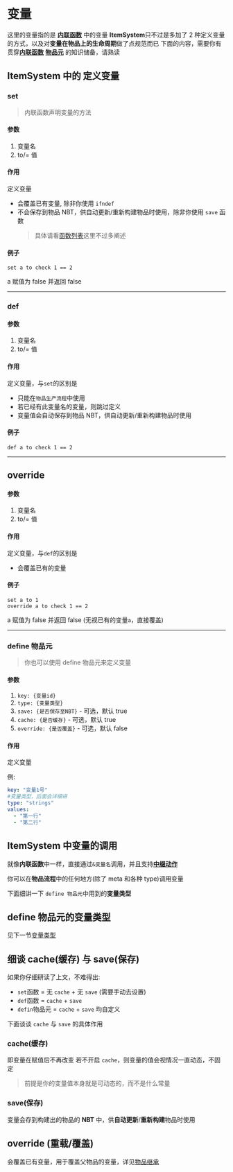 # 变量

这里的变量指的是 [**内联函数**](https://blog.skillw.com/#sort=pouvoir&doc=%E5%8A%9F%E8%83%BD/InlineFunction.md) 中的变量
**ItemSystem**只不过是多加了 2 种定义变量的方式，以及对**变量在物品上的生命周期**做了点规范而已
下面的内容，需要你有贯穿[**内联函数**](https://blog.skillw.com/#sort=pouvoir&doc=%E5%8A%9F%E8%83%BD/InlineFunction.md) [**物品元**](https://blog.skillw.com/#sort=itemsystem&doc=%E5%85%83/Meta.md) 的知识储备，请熟读

## ItemSystem 中的 定义变量

###

### set

> 内联函数声明变量的方法

#### 参数

1. 变量名
2. to/= 值

#### 作用

定义变量

- 会覆盖已有变量, 除非你使用 `ifndef`
- 不会保存到物品 NBT，供自动更新/重新构建物品时使用，除非你使用 `save` 函数
  > 具体请看[函数列表](https://blog.skillw.com/#sort=pouvoir&doc=%E5%8A%9F%E8%83%BD/Functions.md)这里不过多阐述

#### 例子

`set a to check 1 == 2`

a 赋值为 false
并返回 false

---

### def

#### 参数

1. 变量名
2. to/= 值

#### 作用

定义变量，与`set`的区别是

- 只能在`物品生产流程`中使用
- 若已经有此变量名的变量，则跳过定义
- 变量值会自动保存到物品 NBT，供自动更新/重新构建物品时使用

#### 例子

`def a to check 1 == 2`

---

## override

#### 参数

1. 变量名
2. to/= 值

#### 作用

定义变量，与`def`的区别是

- 会覆盖已有的变量

#### 例子

```
set a to 1
override a to check 1 == 2
```

a 赋值为 false
并返回 false
(无视已有的变量`a`，直接覆盖)

---

### define 物品元

> 你也可以使用 define 物品元来定义变量

#### 参数

1. `key: {变量id}`
2. `type: {变量类型}`
3. `save: {是否保存至NBT}` - 可选，默认 true
4. `cache: {是否缓存}` - 可选，默认 true
5. `override: {是否覆盖}` - 可选，默认 false

#### 作用

定义变量

例:

```yaml
key: "变量1号"
#变量类型，后面会详细讲
type: "strings"
values:
  - "第一行"
  - "第二行"
```

## ItemSystem 中变量的调用

就像**内联函数**中一样，直接通过`&变量名`调用，并且支持[**中缀动作**](https://blog.skillw.com/#sort=pouvoir&doc=%E5%8A%9F%E8%83%BD/Actions.md)

你可以在**物品流程**中的任何地方(除了 meta 和各种 type)调用变量

下面细讲一下 `define 物品元`中用到的**变量类型**

## define 物品元的变量类型

见下一节[变量类型](https://blog.skillw.com/#sort=itemsystem&doc=%E5%8F%98%E9%87%8F/VarType.md)

## 细谈 cache(缓存) 与 save(保存)

如果你仔细研读了上文，不难得出:

- `set`函数 = 无 `cache` + 无 `save` (需要手动去设置)
- `def`函数 = `cache` + `save`
- `defin`物品元 = `cache` + `save` 均自定义

下面谈谈 `cache` 与 `save` 的具体作用

### cache(缓存)

即变量在赋值后不再改变
若不开启 `cache`，则变量的值会视情况一直动态，不固定

> 前提是你的变量值本身就是可动态的，而不是什么常量

### save(保存)

变量会存到构建出的物品的 **NBT** 中，供**自动更新**/**重新构建**物品时使用

## override (重载/覆盖)

会覆盖已有变量，用于覆盖父物品的变量，详见[物品继承](https://blog.skillw.com/#sort=itemsystem&doc=%E6%B7%B1%E9%80%A0/Extend.md)
